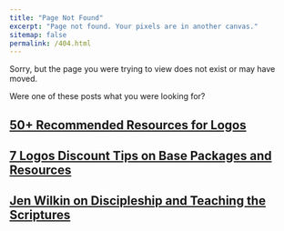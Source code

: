 ```yaml
---
title: "Page Not Found"
excerpt: "Page not found. Your pixels are in another canvas."
sitemap: false
permalink: /404.html
---
```


Sorry, but the page you were trying to view does not exist or may have moved.

Were one of these posts what you were looking for?
## [50+ Recommended Resources for Logos](https://www.nickstapleton.me/logos-resources/)
## [7 Logos Discount Tips on Base Packages and Resources](https://www.nickstapleton.me/logos-discounts/)
## [Jen Wilkin on Discipleship and Teaching the Scriptures](https://www.nickstapleton.me/Jen-Wilkin-Discipleship/)
